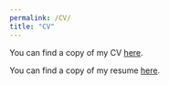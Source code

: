 ```yaml
---
permalink: /CV/
title: "CV"
---
```



You can find a copy of my CV [here](https://www.dropbox.com/scl/fi/moqvhld9uw3uzdai0k9w2/CV_Weller.pdf?rlkey=9cp9aia0mm0o26l8ufanilksh&st=tg0mho6d&dl=0).

You can find a copy of my resume [here](https://www.dropbox.com/scl/fi/b6fbslhahmk9j3pskwelz/Weller_Resume.pdf?rlkey=f1cmu536guu5tr05u8vie6igf&dl=0).


